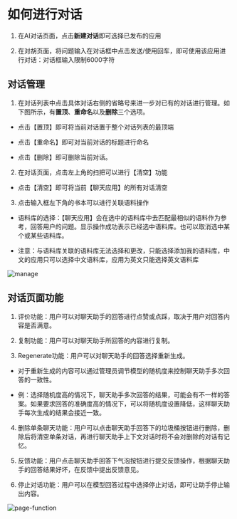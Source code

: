 # 如何进行对话

1. 在AI对话页面，点击**新建对话**即可选择已发布的应用

2. 在对胡页面，将问题输入在对话框中点击发送/使用回车，即可使用该应用进行对话：对话框输入限制6000字符

## 对话管理

1. 在对话列表中点击具体对话右侧的省略号来进一步对已有的对话进行管理。如下图所示，有**置顶**、**重命名**以及**删除**三个选项。

 - 点击【置顶】即可将当前对话置于整个对话列表的最顶端

 - 点击【重命名】即可对当前对话的标题进行命名

 - 点击【删除】即可删除当前对话。

2. 在对话页面，点击左上角的扫把可以进行【清空】功能

 - 点击【清空】即可将当前【聊天应用】的所有对话清空

3. 点击输入框左下角的书本可以进行关联语料操作

 - 语料库的选择：【聊天应用】会在选中的语料库中去匹配最相似的语料作为参考，回答用户的问题。显示操作成功表示已经选中语料库。也可以取消选中某个或某些语料库。

 - 注意：与语料库关联的语料库无法选择和更改，只能选择添加我的语料库，中文的应用只可以选择中文语料库，应用为英文只能选择英文语料库

![manage](image.png)

## 对话页面功能

1. 评价功能：用户可以对聊天助手的回答进行点赞或点踩，取决于用户对回答内容是否满意。

2. 复制功能：用户可以对聊天助手所回答的内容进行复制。

3. Regenerate功能：用户可以对聊天助手的回答选择重新生成。

 - 对于重新生成的内容可以通过管理员调节模型的随机度来控制聊天助手多次回答的一致性。

 - 例：选择随机度高的情况下，聊天助手多次回答的结果，可能会有不一样的答案。如果要求回答的准确度高的情况下，可以将随机度设置降低，这样聊天助手每次生成的结果会接近一致。

4. 删除单条聊天功能：用户可以点击聊天助手回答下的垃圾桶按钮进行删除，删除后将清空单条对话，再进行聊天助手上下文对话时将不会对删除的对话有记忆。

5. 反馈功能：用户点击聊天助手回答下气泡按钮进行提交反馈操作，根据聊天助手的回答结果好坏，在反馈中提出反馈意见。

6. 停止对话功能：用户可以在模型回答过程中选择停止对话，即可让助手停止输出内容。

![page-function](image-1.png)
